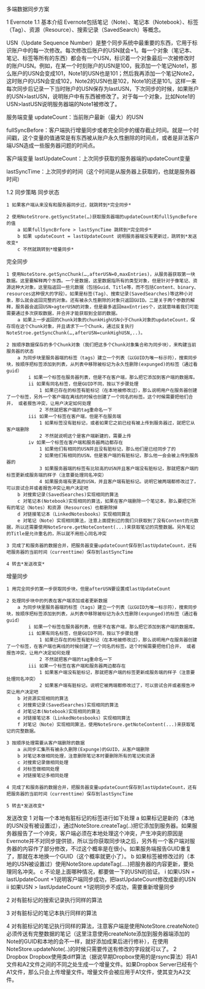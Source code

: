 多端数据同步方案

1 Evernote
1.1 基本介绍
Evernote包括笔记（Note）、笔记本（Notebook）、标签（Tag）、资源（Resource）、搜索记录（SavedSearch）等概念。

USN（Update Sequence Number）是整个同步系统中最重要的东西，它用于标识账户中的每一次修改。每次修改后账户的USN就会+1。每一个对象（笔记本、笔记、标签等所有的东西）都会有一个USN，标识着一个对象最后一次被修改时的账户USN。例如，在某一个时刻账户的USN是100，我添加一个笔记Note1，那么账户的USN会变成101，Note1的USN也是101；然后我再添加一个笔记Note2，这时账户的USN会变成102，Note2的USN也是102，Note1的还是101。这样一来每次同步后记录一下当时账户的USN保存为lastUSN，下次同步的时候，如果账户的USN>lastUSN，说明账户中有东西被修改了。对于每一个对象，比如Note1的USN>lastUSN说明服务器端的Note1被修改了。

服务端变量
updateCount：当前账户最新（最大）的USN

fullSyncBefore：客户端执行增量同步或者完全同步的缓存截止时间。就是一个时间戳，这个变量的值通常是有东西被从账户永久性删除的时间点，或者是非法客户端USN造成一些服务器问题的时间点。

客户端变量
lastUpdateCount：上次同步获取的服务器端的updateCount变量

lastSyncTime：上次同步的时间（这个时间是从服务器上获取的，也就是服务器时间）

1.2 同步策略
同步状态
```
1 如果客户端从来没有和服务器同步过，就跳转到*完全同步*

2 使用NoteStrore.getSyncState(…)获取服务器端的updateCount和fullSyncBefore的值
    a 如果fullSyncBrfore > lastSyncTime 跳转到*完全同步*
    b 如果 updateCount = lastUpdateCount 说明服务器端没有更新过，跳转到*发送改变*
    c 不然就跳转到*增量同步*
```
完全同步
```
1 使用NoteStore.getSyncChunk(…,afterUSN=0,maxEntries)，从服务器获取第一块数据。这里要解释两个东西。一个是数据，这里数据指所有的类型对象，但是针对于像笔记、资源这种大对象，这里指返回一些元数据（包括Guid、Title等，而不包括Content、binary、 resources这种很大的字段）。如果是标签(Tag)、搜索记录(SavedSearches)等这种小对象，那么就会返回完整的对象。还有被永久性删除的对象只返回GUID。二是关于两个参数的解释，服务器会返回USN>agterUSN的对象，但是最多返回maxEntries个，这就意味着我们可能需要通过多次获取数据，并合并才能获取到全部的数据。
    a 如果上一步返回的Chunk对象的chunkHighUSN小于Chunk对象的updateCount，保存现在这个Chunk对象，并且请求下一个Chunk，通过反复执行NoteStroe.getSyncChunk(…,afterUSN=cunkHighUSN,..)。

2 按顺序数据保存的多个Chunk对象（我们把这多个Chunk对象集合称为同步块），来构建当前服务器的状态
    a 为同步块里服务器端的标签（tags）建立一个列表（以GUID为唯一标示符），搜索同步块，按顺序把标签添加到列表，从列表中移除被标记为永久性删除(expunged)的标签（通过看guid）
        i 如果一个标签在服务器列表，但是不在客户端，那么把它添加到客户端的数据库。
        ii 如果有同名标签，但是GUID不同，按以下步骤处理
            1 如果已存在的标签有脏标记（在本地被修改过），那么说明用户在服务器创建了一个标签，另外一个客户端在离线的时候也创建了一个同名的标签。这个时候需要把他们合并， 或者报告冲突，让用户决定如何处理
            2 不然就把客户端的tag重命名一下
        iii 如果一个标签在客户端，但是不在服务端
            1 如果标签没有脏标记，或者如果它之前已经有被上传到服务器过，就把它从客户端删除
            2 不然就说明这个是客户端新建的，需要上传
        iv 如果一个标签在客户端和服务器两边都存在
            1 如果他们有相同的USN并且没有脏标记，那么他们是已经同步了的
            2 如果他们有相同的USN，但是客户端的有脏标记，那么他一会会被上传到服务器的
            3 如果服务器端的标签有比较高的USN并且客户端没有脏标记，那就把客户端的标签更新成服务端的样子（注意要处理同名冲突）
            4 如果服务端有更高的USN，并且客户端有脏标记。说明它被两端都修改过了，可以尝试合并或者报告冲突让用户决定吧
    b 对搜索记录(SavedSearches)实现相同的算法
    c 对笔记本(Notebook)实现相同的算法，如果在客户端删除一个笔记本，那么要把它所有的笔记（Notes）和资源（Resources）也都删除掉
    d 对链接笔记本（LinkedNotesbooks）实现相同算法
    e 对笔记（Note）实现相同算法，注意上面提到过的我们只获取到了没有Content的元数据，所以还需要使用NoteSrore.getNoteContent(...)来获取笔记的完整数据。另外笔记的Title是允许重名的，所以就不用担心同名冲突

3 完成了和服务器的数据合并，把服务器变量updateCount保存到lastUpdateCount，还有吧服务器的当前时间（currenttime）保存到lastSyncTime

4 转去*发送改变*
```
增量同步
```
1 用完全同步的第一步获取同步块，但是afterUSN要设置成lastUpdateCount

2 处理同步块中的列表在客户端添加或者更新数据
    a 为同步块里服务器端的标签（tags）建立一个列表（以GUID为唯一标示符），搜索同步块，按顺序把标签添加到列表，从列表中移除被标记为永久性删除(expunged)的标签（通过看guid）
        i 如果一个标签在服务器列表，但是不在客户端，那么把它添加到客户端的数据库。
        ii 如果有同名标签，但是GUID不同，按以下步骤处理
            1 如果已存在的标签有脏标记（在本地被修改过），那么说明用户在服务器创建了一个标签，在客户端也离线的时候创建了一个同名的标签。这个时候需要把他们合并， 或者报告冲突，让用户决定如何处理
            2 不然就把客户端的tag重命名一下
        iii 如果一个标签在客户端和服务器两边都存在
            1 如果客户端没有脏标记，那就把客户端的标签更新成服务端的样子（注意要处理同名冲突）
            2 如果客户端有脏标记。说明它被两端都修改过了，可以尝试合并或者报告冲突让用户决定吧
    b 对资源实现相同的算法
    c 对搜索记录(SavedSearches)实现相同的算法
    d 对笔记本(Notebook)实现相同的算法
    e 对链接笔记本（LinkedNotesbooks）实现相同算法
    f 对笔记（Note）实现相同算法，使用NoteSrore.getNoteContent(...)来获取笔记的完整数据。

3 按顺序处理需要从客户端删除的数据
    a 从同步汇集所有被永久删除(Expunge)的GUID，从客户端删除
    b 对笔记本做相同处理，注意删除笔记本时要删除所有的笔记和资源
    c 对搜索记录做相同处理
    d 对标签做相同处理
    e 对链接笔记多相同处理

4 完成了和服务器的数据合并，把服务器变量updateCount保存到lastUpdateCount，还有把服务器的当前时间（currenttime）保存到lastSyncTime

5 转去*发送改变*
```
发送改变
1 对每一个本地有脏标记的标签进行如下处理
    a 如果标记是新的（本地的USN没有被设置过），通过NoteStore.createTag(..)把它添加到服务器。如果服务器报告了一个冲突，客户端必须在本地处理这个冲突，产生冲突的原因是Evernote并不对同步提供锁，所以当你获取同步块之后，另外有一个客户端对服务器的内容作了部分修改，不过这个概率是在很小。如果服务端报告GUID重复了，那就在本地换一个GUID（这个概率就更小了）。
    b 如果标签被修改过的（本地的USN被设置过）使用NoteStore.updateTag(....)把服务器的内容更新，要处理同名冲突。
    c 不论是上面哪种情况，都要做一下的USN的验证。
        i 如果USN = lastUpdateCount +1说明客户端同步成功，把lastUpdateCount修改成新的USN
        ii 如果USN > lastUpdateCount +1说明同步不成功，需要重新增量同步

2 对有脏标记的搜索记录执行同样的算法

3 对有脏标记的笔记本执行同样的算法

4 对有脏标记的笔记执行同样的算法，注意客户端是使用NoteStore.createNote()必须传送有完整数据的笔记（这里注意使用createNote添加到服务器端添加的Note的GUID和本地的会不一样，就好添加成果后进行修补），在使用NoteStore.updateNote(..)的时候只需要传送有修改的字段就可以了。
2 Dropbox
Dropbox使用类diff算法（据说早期Dropbox使用的是rsync算法）将A1文件和A2文件之间的不同之处生成一个增量文件。如果Dropbox Server已经有个A1文件，那么只会上传增量文件。增量文件会被应用于A1文件，使其变为A2文件。


